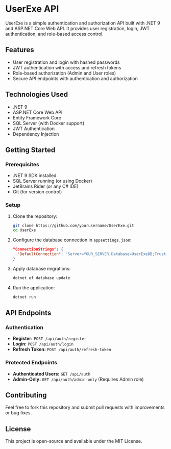 # UserExe API

UserExe is a simple authentication and authorization API built with .NET 9 and ASP.NET Core Web API. It provides user registration, login, JWT authentication, and role-based access control.

## Features
- User registration and login with hashed passwords
- JWT authentication with access and refresh tokens
- Role-based authorization (Admin and User roles)
- Secure API endpoints with authentication and authorization

## Technologies Used
- .NET 9
- ASP.NET Core Web API
- Entity Framework Core
- SQL Server (with Docker support)
- JWT Authentication
- Dependency Injection

## Getting Started

### Prerequisites
- .NET 9 SDK installed
- SQL Server running (or using Docker)
- JetBrains Rider (or any C# IDE)
- Git (for version control)

### Setup
1. Clone the repository:
   ```bash
   git clone https://github.com/yourusername/UserExe.git
   cd UserExe
   ```
2. Configure the database connection in `appsettings.json`:
   ```json
   "ConnectionStrings": {
     "DefaultConnection": "Server=YOUR_SERVER;Database=UserExeDB;Trusted_Connection=True;TrustServerCertificate=True"
   }
   ```
3. Apply database migrations:
   ```bash
   dotnet ef database update
   ```
4. Run the application:
   ```bash
   dotnet run
   ```

## API Endpoints

### Authentication
- **Register:** `POST /api/auth/register`
- **Login:** `POST /api/auth/login`
- **Refresh Token:** `POST /api/auth/refresh-token`

### Protected Endpoints
- **Authenticated Users:** `GET /api/auth`
- **Admin-Only:** `GET /api/auth/admin-only` (Requires Admin role)

## Contributing
Feel free to fork this repository and submit pull requests with improvements or bug fixes.

## License
This project is open-source and available under the MIT License.
